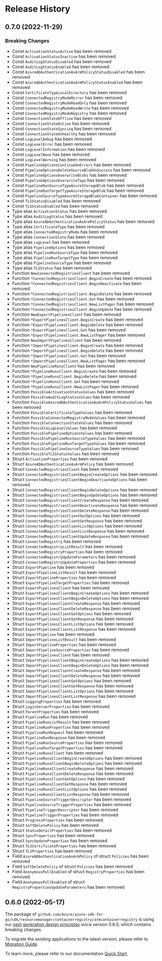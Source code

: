 # Release History

## 0.7.0 (2022-11-29)
### Breaking Changes

- Const `ActivationStatusActive` has been removed
- Const `ActivationStatusInactive` has been removed
- Const `AuditLogStatusDisabled` has been removed
- Const `AuditLogStatusEnabled` has been removed
- Const `AzureADAuthenticationAsArmPolicyStatusDisabled` has been removed
- Const `AzureADAuthenticationAsArmPolicyStatusEnabled` has been removed
- Const `CertificateTypeLocalDirectory` has been removed
- Const `ConnectedRegistryModeMirror` has been removed
- Const `ConnectedRegistryModeReadOnly` has been removed
- Const `ConnectedRegistryModeReadWrite` has been removed
- Const `ConnectedRegistryModeRegistry` has been removed
- Const `ConnectionStateOffline` has been removed
- Const `ConnectionStateOnline` has been removed
- Const `ConnectionStateSyncing` has been removed
- Const `ConnectionStateUnhealthy` has been removed
- Const `LogLevelDebug` has been removed
- Const `LogLevelError` has been removed
- Const `LogLevelInformation` has been removed
- Const `LogLevelNone` has been removed
- Const `LogLevelWarning` has been removed
- Const `PipelineOptionsContinueOnErrors` has been removed
- Const `PipelineOptionsDeleteSourceBlobOnSuccess` has been removed
- Const `PipelineOptionsOverwriteBlobs` has been removed
- Const `PipelineOptionsOverwriteTags` has been removed
- Const `PipelineRunSourceTypeAzureStorageBlob` has been removed
- Const `PipelineRunTargetTypeAzureStorageBlob` has been removed
- Const `PipelineSourceTypeAzureStorageBlobContainer` has been removed
- Const `TLSStatusDisabled` has been removed
- Const `TLSStatusEnabled` has been removed
- Type alias `ActivationStatus` has been removed
- Type alias `AuditLogStatus` has been removed
- Type alias `AzureADAuthenticationAsArmPolicyStatus` has been removed
- Type alias `CertificateType` has been removed
- Type alias `ConnectedRegistryMode` has been removed
- Type alias `ConnectionState` has been removed
- Type alias `LogLevel` has been removed
- Type alias `PipelineOptions` has been removed
- Type alias `PipelineRunSourceType` has been removed
- Type alias `PipelineRunTargetType` has been removed
- Type alias `PipelineSourceType` has been removed
- Type alias `TLSStatus` has been removed
- Function `NewConnectedRegistriesClient` has been removed
- Function `*ConnectedRegistriesClient.BeginCreate` has been removed
- Function `*ConnectedRegistriesClient.BeginDeactivate` has been removed
- Function `*ConnectedRegistriesClient.BeginDelete` has been removed
- Function `*ConnectedRegistriesClient.Get` has been removed
- Function `*ConnectedRegistriesClient.NewListPager` has been removed
- Function `*ConnectedRegistriesClient.BeginUpdate` has been removed
- Function `NewExportPipelinesClient` has been removed
- Function `*ExportPipelinesClient.BeginCreate` has been removed
- Function `*ExportPipelinesClient.BeginDelete` has been removed
- Function `*ExportPipelinesClient.Get` has been removed
- Function `*ExportPipelinesClient.NewListPager` has been removed
- Function `NewImportPipelinesClient` has been removed
- Function `*ImportPipelinesClient.BeginCreate` has been removed
- Function `*ImportPipelinesClient.BeginDelete` has been removed
- Function `*ImportPipelinesClient.Get` has been removed
- Function `*ImportPipelinesClient.NewListPager` has been removed
- Function `NewPipelineRunsClient` has been removed
- Function `*PipelineRunsClient.BeginCreate` has been removed
- Function `*PipelineRunsClient.BeginDelete` has been removed
- Function `*PipelineRunsClient.Get` has been removed
- Function `*PipelineRunsClient.NewListPager` has been removed
- Function `PossibleActivationStatusValues` has been removed
- Function `PossibleAuditLogStatusValues` has been removed
- Function `PossibleAzureADAuthenticationAsArmPolicyStatusValues` has been removed
- Function `PossibleCertificateTypeValues` has been removed
- Function `PossibleConnectedRegistryModeValues` has been removed
- Function `PossibleConnectionStateValues` has been removed
- Function `PossibleLogLevelValues` has been removed
- Function `PossiblePipelineOptionsValues` has been removed
- Function `PossiblePipelineRunSourceTypeValues` has been removed
- Function `PossiblePipelineRunTargetTypeValues` has been removed
- Function `PossiblePipelineSourceTypeValues` has been removed
- Function `PossibleTLSStatusValues` has been removed
- Struct `ActivationProperties` has been removed
- Struct `AzureADAuthenticationAsArmPolicy` has been removed
- Struct `ConnectedRegistriesClient` has been removed
- Struct `ConnectedRegistriesClientBeginCreateOptions` has been removed
- Struct `ConnectedRegistriesClientBeginDeactivateOptions` has been removed
- Struct `ConnectedRegistriesClientBeginDeleteOptions` has been removed
- Struct `ConnectedRegistriesClientBeginUpdateOptions` has been removed
- Struct `ConnectedRegistriesClientCreateResponse` has been removed
- Struct `ConnectedRegistriesClientDeactivateResponse` has been removed
- Struct `ConnectedRegistriesClientDeleteResponse` has been removed
- Struct `ConnectedRegistriesClientGetOptions` has been removed
- Struct `ConnectedRegistriesClientGetResponse` has been removed
- Struct `ConnectedRegistriesClientListOptions` has been removed
- Struct `ConnectedRegistriesClientListResponse` has been removed
- Struct `ConnectedRegistriesClientUpdateResponse` has been removed
- Struct `ConnectedRegistry` has been removed
- Struct `ConnectedRegistryListResult` has been removed
- Struct `ConnectedRegistryProperties` has been removed
- Struct `ConnectedRegistryUpdateParameters` has been removed
- Struct `ConnectedRegistryUpdateProperties` has been removed
- Struct `ExportPipeline` has been removed
- Struct `ExportPipelineListResult` has been removed
- Struct `ExportPipelineProperties` has been removed
- Struct `ExportPipelineTargetProperties` has been removed
- Struct `ExportPipelinesClient` has been removed
- Struct `ExportPipelinesClientBeginCreateOptions` has been removed
- Struct `ExportPipelinesClientBeginDeleteOptions` has been removed
- Struct `ExportPipelinesClientCreateResponse` has been removed
- Struct `ExportPipelinesClientDeleteResponse` has been removed
- Struct `ExportPipelinesClientGetOptions` has been removed
- Struct `ExportPipelinesClientGetResponse` has been removed
- Struct `ExportPipelinesClientListOptions` has been removed
- Struct `ExportPipelinesClientListResponse` has been removed
- Struct `ImportPipeline` has been removed
- Struct `ImportPipelineListResult` has been removed
- Struct `ImportPipelineProperties` has been removed
- Struct `ImportPipelineSourceProperties` has been removed
- Struct `ImportPipelinesClient` has been removed
- Struct `ImportPipelinesClientBeginCreateOptions` has been removed
- Struct `ImportPipelinesClientBeginDeleteOptions` has been removed
- Struct `ImportPipelinesClientCreateResponse` has been removed
- Struct `ImportPipelinesClientDeleteResponse` has been removed
- Struct `ImportPipelinesClientGetOptions` has been removed
- Struct `ImportPipelinesClientGetResponse` has been removed
- Struct `ImportPipelinesClientListOptions` has been removed
- Struct `ImportPipelinesClientListResponse` has been removed
- Struct `LoggingProperties` has been removed
- Struct `LoginServerProperties` has been removed
- Struct `ParentProperties` has been removed
- Struct `PipelineRun` has been removed
- Struct `PipelineRunListResult` has been removed
- Struct `PipelineRunProperties` has been removed
- Struct `PipelineRunRequest` has been removed
- Struct `PipelineRunResponse` has been removed
- Struct `PipelineRunSourceProperties` has been removed
- Struct `PipelineRunTargetProperties` has been removed
- Struct `PipelineRunsClient` has been removed
- Struct `PipelineRunsClientBeginCreateOptions` has been removed
- Struct `PipelineRunsClientBeginDeleteOptions` has been removed
- Struct `PipelineRunsClientCreateResponse` has been removed
- Struct `PipelineRunsClientDeleteResponse` has been removed
- Struct `PipelineRunsClientGetOptions` has been removed
- Struct `PipelineRunsClientGetResponse` has been removed
- Struct `PipelineRunsClientListOptions` has been removed
- Struct `PipelineRunsClientListResponse` has been removed
- Struct `PipelineSourceTriggerDescriptor` has been removed
- Struct `PipelineSourceTriggerProperties` has been removed
- Struct `PipelineTriggerDescriptor` has been removed
- Struct `PipelineTriggerProperties` has been removed
- Struct `ProgressProperties` has been removed
- Struct `SoftDeletePolicy` has been removed
- Struct `StatusDetailProperties` has been removed
- Struct `SyncProperties` has been removed
- Struct `SyncUpdateProperties` has been removed
- Struct `TLSCertificateProperties` has been removed
- Struct `TLSProperties` has been removed
- Field `AzureADAuthenticationAsArmPolicy` of struct `Policies` has been removed
- Field `SoftDeletePolicy` of struct `Policies` has been removed
- Field `AnonymousPullEnabled` of struct `RegistryProperties` has been removed
- Field `AnonymousPullEnabled` of struct `RegistryPropertiesUpdateParameters` has been removed


## 0.6.0 (2022-05-17)

The package of `github.com/Azure/azure-sdk-for-go/sdk/resourcemanager/containerregistry/armcontainerregistry` is using our [next generation design principles](https://azure.github.io/azure-sdk/general_introduction.html) since version 0.6.0, which contains breaking changes.

To migrate the existing applications to the latest version, please refer to [Migration Guide](https://aka.ms/azsdk/go/mgmt/migration).

To learn more, please refer to our documentation [Quick Start](https://aka.ms/azsdk/go/mgmt).